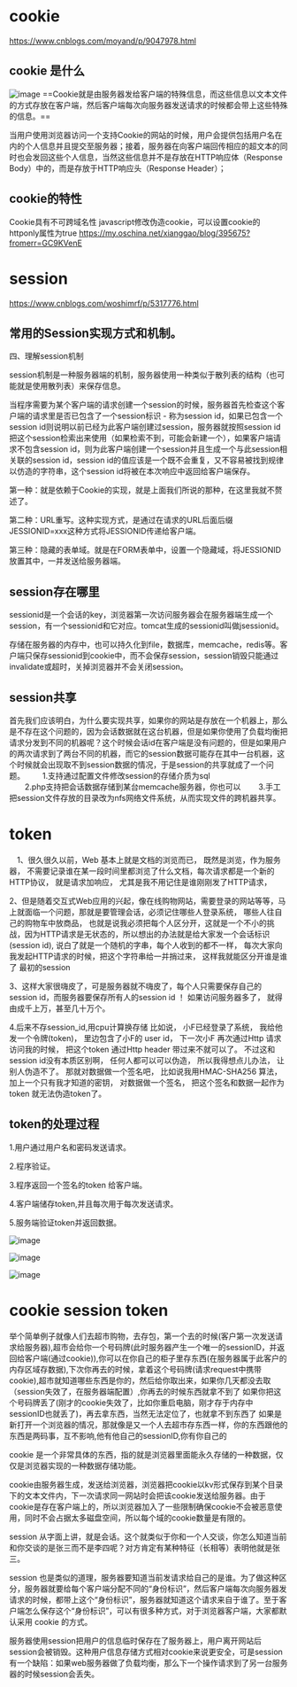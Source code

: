 # cookie
https://www.cnblogs.com/moyand/p/9047978.html
## cookie 是什么
![image](https://images2017.cnblogs.com/blog/1203274/201712/1203274-20171209110335937-33858862.png)
==Cookie就是由服务器发给客户端的特殊信息，而这些信息以文本文件的方式存放在客户端，然后客户端每次向服务器发送请求的时候都会带上这些特殊的信息。==

当用户使用浏览器访问一个支持Cookie的网站的时候，用户会提供包括用户名在内的个人信息并且提交至服务器；接着，服务器在向客户端回传相应的超文本的同时也会发回这些个人信息，当然这些信息并不是存放在HTTP响应体（Response Body）中的，而是存放于HTTP响应头（Response Header）；

## cookie的特性
Cookie具有不可跨域名性
javascript修改伪造cookie，可以设置cookie的httponly属性为true
https://my.oschina.net/xianggao/blog/395675?fromerr=GC9KVenE
# session
https://www.cnblogs.com/woshimrf/p/5317776.html
## 常用的Session实现方式和机制。
四、理解session机制 

session机制是一种服务器端的机制，服务器使用一种类似于散列表的结构（也可能就是使用散列表）来保存信息。 

当程序需要为某个客户端的请求创建一个session的时候，服务器首先检查这个客户端的请求里是否已包含了一个session标识 - 称为session id，如果已包含一个session id则说明以前已经为此客户端创建过session，服务器就按照session id把这个session检索出来使用（如果检索不到，可能会新建一个），如果客户端请求不包含session id，则为此客户端创建一个session并且生成一个与此session相关联的session id，session id的值应该是一个既不会重复，又不容易被找到规律以仿造的字符串，这个session id将被在本次响应中返回给客户端保存。 

第一种：就是依赖于Cookie的实现，就是上面我们所说的那种，在这里我就不赘述了。

第二种：URL重写。这种实现方式，是通过在请求的URL后面后缀JESSIONID=xxx这种方式将JESSIONID传递给客户端。

第三种：隐藏的表单域。就是在FORM表单中，设置一个隐藏域，将JESSIONID放置其中，一并发送给服务器端。

## session存在哪里
sessionid是一个会话的key，浏览器第一次访问服务器会在服务器端生成一个session，有一个sessionid和它对应。tomcat生成的sessionid叫做jsessionid。

存储在服务器的内存中，也可以持久化到file，数据库，memcache，redis等。客户端只保存sessionid到cookie中，而不会保存session，session销毁只能通过invalidate或超时，关掉浏览器并不会关闭session。
## session共享
首先我们应该明白，为什么要实现共享，如果你的网站是存放在一个机器上，那么是不存在这个问题的，因为会话数据就在这台机器，但是如果你使用了负载均衡把请求分发到不同的机器呢？这个时候会话id在客户端是没有问题的，但是如果用户的两次请求到了两台不同的机器，而它的session数据可能存在其中一台机器，这个时候就会出现取不到session数据的情况，于是session的共享就成了一个问题。 
　　1.支持通过配置文件修改session的存储介质为sql        
　　2.php支持把会话数据存储到某台memcache服务器，你也可以
　　3.手工把session文件存放的目录改为nfs网络文件系统，从而实现文件的跨机器共享。 
# token
　1、很久很久以前，Web 基本上就是文档的浏览而已， 既然是浏览，作为服务器， 不需要记录谁在某一段时间里都浏览了什么文档，每次请求都是一个新的HTTP协议， 就是请求加响应，  尤其是我不用记住是谁刚刚发了HTTP请求，   

2、但是随着交互式Web应用的兴起，像在线购物网站，需要登录的网站等等，马上就面临一个问题，那就是要管理会话，必须记住哪些人登录系统，  哪些人往自己的购物车中放商品，  也就是说我必须把每个人区分开，这就是一个不小的挑战，因为HTTP请求是无状态的，所以想出的办法就是给大家发一个会话标识(session id), 说白了就是一个随机的字串，每个人收到的都不一样，  每次大家向我发起HTTP请求的时候，把这个字符串给一并捎过来， 这样我就能区分开谁是谁了 最初的session

3、这样大家很嗨皮了，可是服务器就不嗨皮了，每个人只需要保存自己的session id，而服务器要保存所有人的session id ！  如果访问服务器多了， 就得由成千上万，甚至几十万个。

4.后来不存session_id,用cpu计算换存储
比如说， 小F已经登录了系统， 我给他发一个令牌(token)， 里边包含了小F的 user id， 下一次小F 再次通过Http 请求访问我的时候， 把这个token 通过Http header 带过来不就可以了。
不过这和session id没有本质区别啊， 任何人都可以可以伪造，  所以我得想点儿办法， 让别人伪造不了。
那就对数据做一个签名吧， 比如说我用HMAC-SHA256 算法，加上一个只有我才知道的密钥，  对数据做一个签名， 把这个签名和数据一起作为token 就无法伪造token了。
## token的处理过程
1.用户通过用户名和密码发送请求。

2.程序验证。

3.程序返回一个签名的token 给客户端。

4.客户端储存token,并且每次用于每次发送请求。

5.服务端验证token并返回数据。

![image](https://images2018.cnblogs.com/blog/1350514/201805/1350514-20180504123206667-444188772.png)


![image](https://images2018.cnblogs.com/blog/1350514/201805/1350514-20180504123326596-1492094512.png)

![image](https://images2018.cnblogs.com/blog/1350514/201805/1350514-20180504123850641-479661599.png)

# cookie session token
举个简单例子就像人们去超市购物，去存包，第一个去的时候(客户第一次发送请求给服务器),超市会给你一个号码牌(此时服务器产生一个唯一的sessionID，并返回给客户端(通过cookie)),你可以在你自己的柜子里存东西(在服务器属于此客户的内存区域存数据),下次你再去的时候，拿着这个号码牌(请求request中携带cookie),超市就知道哪些东西是你的，然后给你取出来，如果你几天都没去取（session失效了，在服务器端配置）,你再去的时候东西就拿不到了
如果你把这个号码牌丢了(刚才的cookie失效了，比如你重启电脑，刚才存于内存中sessionID也就丢了)，再去拿东西，当然无法定位了，也就拿不到东西了
如果是新打开一个浏览器的情况，那就像是又一个人去超市存东西一样，你的东西跟他的东西是两码事，互不影响,他有他自己的sessionID,你有你自己的


cookie 是一个非常具体的东西，指的就是浏览器里面能永久存储的一种数据，仅仅是浏览器实现的一种数据存储功能。

cookie由服务器生成，发送给浏览器，浏览器把cookie以kv形式保存到某个目录下的文本文件内，下一次请求同一网站时会把该cookie发送给服务器。由于cookie是存在客户端上的，所以浏览器加入了一些限制确保cookie不会被恶意使用，同时不会占据太多磁盘空间，所以每个域的cookie数量是有限的。

session 从字面上讲，就是会话。这个就类似于你和一个人交谈，你怎么知道当前和你交谈的是张三而不是李四呢？对方肯定有某种特征（长相等）表明他就是张三。

session 也是类似的道理，服务器要知道当前发请求给自己的是谁。为了做这种区分，服务器就要给每个客户端分配不同的“身份标识”，然后客户端每次向服务器发请求的时候，都带上这个“身份标识”，服务器就知道这个请求来自于谁了。至于客户端怎么保存这个“身份标识”，可以有很多种方式，对于浏览器客户端，大家都默认采用 cookie 的方式。

服务器使用session把用户的信息临时保存在了服务器上，用户离开网站后session会被销毁。这种用户信息存储方式相对cookie来说更安全，可是session有一个缺陷：如果web服务器做了负载均衡，那么下一个操作请求到了另一台服务器的时候session会丢失。

